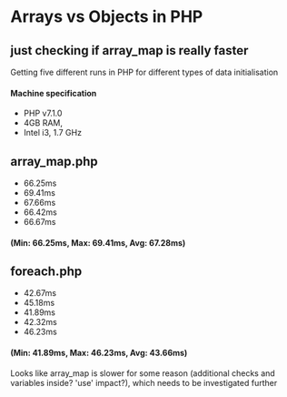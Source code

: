 # Arrays vs Objects in PHP
## just checking if array_map is really faster

Getting five different runs in PHP for different types of data initialisation

#### Machine specification
* PHP v7.1.0
* 4GB RAM,
* Intel i3, 1.7 GHz

## array_map.php
* 66.25ms
* 69.41ms
* 67.66ms
* 66.42ms
* 66.67ms
#### (Min: 66.25ms, Max: 69.41ms, Avg: 67.28ms)

## foreach.php
* 42.67ms
* 45.18ms
* 41.89ms
* 42.32ms
* 46.23ms
#### (Min: 41.89ms, Max: 46.23ms, Avg: 43.66ms)

Looks like array_map is slower for some reason (additional checks and variables inside? 'use' impact?), which needs to be investigated further
